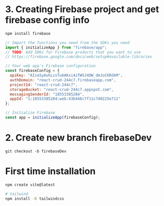 


# 3. Creating Firebase project and get firebase config info

```sh
npm install firebase
```

```javascript
// Import the functions you need from the SDKs you need
import { initializeApp } from "firebase/app";
// TODO: Add SDKs for Firebase products that you want to use
// https://firebase.google.com/docs/web/setup#available-libraries

// Your web app's Firebase configuration
const firebaseConfig = {
  apiKey: "AIzaSyAuhLzsTu6AKxi4zTW5J4OW_dmJoCKRdkM",
  authDomain: "react-crud-244c7.firebaseapp.com",
  projectId: "react-crud-244c7",
  storageBucket: "react-crud-244c7.appspot.com",
  messagingSenderId: "18553385284",
  appId: "1:18553385284:web:43b446c7f11c740225e711"
};

// Initialize Firebase
const app = initializeApp(firebaseConfig);
```

# 2. Create new branch firebaseDev
```
git checkout -b firebaseDev
```


# First time installation

```sh
npm create vite@latest

# tailwind
npm install -D tailwindcss
```



